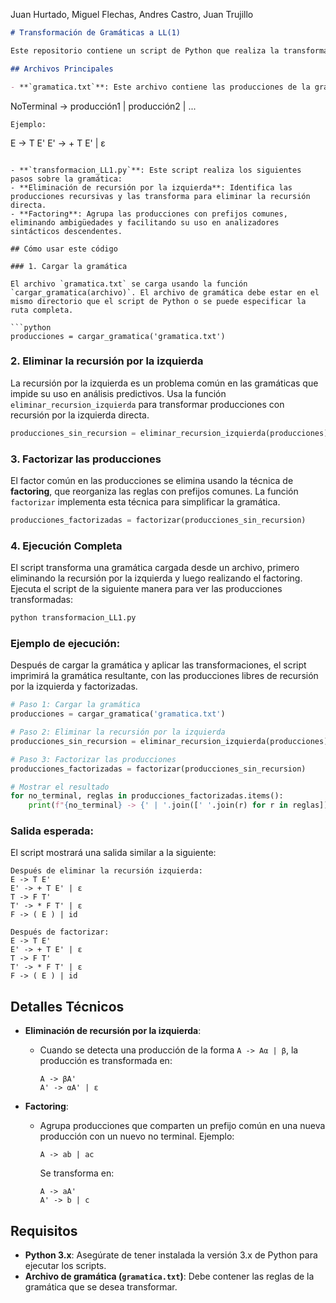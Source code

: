 Juan Hurtado, Miguel Flechas, Andres Castro, Juan Trujillo

```markdown
# Transformación de Gramáticas a LL(1)

Este repositorio contiene un script de Python que realiza la transformación de gramáticas libres de contexto (CFG) en gramáticas LL(1). El proceso incluye la **eliminación de recursión por la izquierda** y el **factoring**, que son pasos fundamentales para convertir una gramática en una forma adecuada para análisis sintáctico predictivo.

## Archivos Principales

- **`gramatica.txt`**: Este archivo contiene las producciones de la gramática en un formato estándar. Cada línea debe tener el siguiente formato:  
  ```
  NoTerminal -> producción1 | producción2 | ...
  ```
  Ejemplo:
  ```
  E -> T E'
  E' -> + T E' | ε
  ```

- **`transformacion_LL1.py`**: Este script realiza los siguientes pasos sobre la gramática:
  - **Eliminación de recursión por la izquierda**: Identifica las producciones recursivas y las transforma para eliminar la recursión directa.
  - **Factoring**: Agrupa las producciones con prefijos comunes, eliminando ambigüedades y facilitando su uso en analizadores sintácticos descendentes.

## Cómo usar este código

### 1. Cargar la gramática

El archivo `gramatica.txt` se carga usando la función `cargar_gramatica(archivo)`. El archivo de gramática debe estar en el mismo directorio que el script de Python o se puede especificar la ruta completa.

```python
producciones = cargar_gramatica('gramatica.txt')
```

### 2. Eliminar la recursión por la izquierda

La recursión por la izquierda es un problema común en las gramáticas que impide su uso en análisis predictivos. Usa la función `eliminar_recursion_izquierda` para transformar producciones con recursión por la izquierda directa.

```python
producciones_sin_recursion = eliminar_recursion_izquierda(producciones)
```

### 3. Factorizar las producciones

El factor común en las producciones se elimina usando la técnica de **factoring**, que reorganiza las reglas con prefijos comunes. La función `factorizar` implementa esta técnica para simplificar la gramática.

```python
producciones_factorizadas = factorizar(producciones_sin_recursion)
```

### 4. Ejecución Completa

El script transforma una gramática cargada desde un archivo, primero eliminando la recursión por la izquierda y luego realizando el factoring. Ejecuta el script de la siguiente manera para ver las producciones transformadas:

```bash
python transformacion_LL1.py
```

### Ejemplo de ejecución:

Después de cargar la gramática y aplicar las transformaciones, el script imprimirá la gramática resultante, con las producciones libres de recursión por la izquierda y factorizadas.

```python
# Paso 1: Cargar la gramática
producciones = cargar_gramatica('gramatica.txt')

# Paso 2: Eliminar la recursión por la izquierda
producciones_sin_recursion = eliminar_recursion_izquierda(producciones)

# Paso 3: Factorizar las producciones
producciones_factorizadas = factorizar(producciones_sin_recursion)

# Mostrar el resultado
for no_terminal, reglas in producciones_factorizadas.items():
    print(f"{no_terminal} -> {' | '.join([' '.join(r) for r in reglas])}")
```

### Salida esperada:

El script mostrará una salida similar a la siguiente:

```
Después de eliminar la recursión izquierda:
E -> T E'
E' -> + T E' | ε
T -> F T'
T' -> * F T' | ε
F -> ( E ) | id

Después de factorizar:
E -> T E'
E' -> + T E' | ε
T -> F T'
T' -> * F T' | ε
F -> ( E ) | id
```

## Detalles Técnicos

- **Eliminación de recursión por la izquierda**: 
  - Cuando se detecta una producción de la forma `A -> Aα | β`, la producción es transformada en:
    ```
    A -> βA'
    A' -> αA' | ε
    ```

- **Factoring**: 
  - Agrupa producciones que comparten un prefijo común en una nueva producción con un nuevo no terminal.
    Ejemplo:
    ```
    A -> ab | ac
    ```
    Se transforma en:
    ```
    A -> aA'
    A' -> b | c
    ```

## Requisitos

- **Python 3.x**: Asegúrate de tener instalada la versión 3.x de Python para ejecutar los scripts.
- **Archivo de gramática (`gramatica.txt`)**: Debe contener las reglas de la gramática que se desea transformar.
